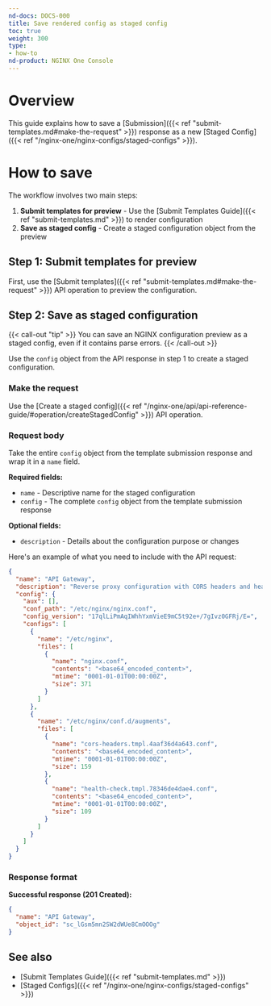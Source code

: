 ```yaml
---
nd-docs: DOCS-000
title: Save rendered config as staged config
toc: true
weight: 300
type:
- how-to
nd-product: NGINX One Console
---
```


# Overview

This guide explains how to save a [Submission]({{< ref "submit-templates.md#make-the-request" >}}) response as a new [Staged Config]({{< ref "/nginx-one/nginx-configs/staged-configs" >}}).

# How to save

The workflow involves two main steps:

1. **Submit templates for preview** - Use the [Submit Templates Guide]({{< ref "submit-templates.md" >}}) to render configuration
2. **Save as staged config** - Create a staged configuration object from the preview

## Step 1: Submit templates for preview

First, use the [Submit templates]({{< ref "submit-templates.md#make-the-request" >}}) API operation to preview the configuration.

## Step 2: Save as staged configuration

{{< call-out "tip" >}}
You can save an NGINX configuration preview as a staged config, even if it contains parse errors.
{{< /call-out >}}

Use the `config` object from the API response in step 1 to create a staged configuration.

### Make the request

Use the [Create a staged config]({{< ref "/nginx-one/api/api-reference-guide/#operation/createStagedConfig" >}}) API operation.

### Request body

Take the entire `config` object from the template submission response and wrap it in a `name` field.

**Required fields:**
- `name` - Descriptive name for the staged configuration
- `config` - The complete `config` object from the template submission response

**Optional fields:**
- `description` - Details about the configuration purpose or changes

Here's an example of what you need to include with the API request:

```json
{
  "name": "API Gateway",
  "description": "Reverse proxy configuration with CORS headers and health check endpoint",
  "config": {
    "aux": [],
    "conf_path": "/etc/nginx/nginx.conf",
    "config_version": "17qlLiPmAqIWhhYxmVieE9mC5t92e+/7gIvz0GFRj/E=",
    "configs": [
      {
        "name": "/etc/nginx",
        "files": [
          {
            "name": "nginx.conf",
            "contents": "<base64_encoded_content>",
            "mtime": "0001-01-01T00:00:00Z",
            "size": 371
          }
        ]
      },
      {
        "name": "/etc/nginx/conf.d/augments",
        "files": [
          {
            "name": "cors-headers.tmpl.4aaf36d4a643.conf",
            "contents": "<base64_encoded_content>",
            "mtime": "0001-01-01T00:00:00Z",
            "size": 159
          },
          {
            "name": "health-check.tmpl.78346de4dae4.conf",
            "contents": "<base64_encoded_content>",
            "mtime": "0001-01-01T00:00:00Z",
            "size": 109
          }
        ]
      }
    ]
  }
}
```

### Response format

**Successful response (201 Created):**

```json
{
  "name": "API Gateway",
  "object_id": "sc_lGsm5mn2SW2dWUe8CmOOOg"
}
```

## See also

- [Submit Templates Guide]({{< ref "submit-templates.md" >}})
- [Staged Configs]({{< ref "/nginx-one/nginx-configs/staged-configs" >}})


